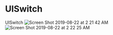 # UISwitch
UISwitch
![Screen Shot 2019-08-22 at 2 21 42 AM](https://user-images.githubusercontent.com/53354158/63477148-20692680-c484-11e9-938a-8ab8faa51f46.png)
![Screen Shot 2019-08-22 at 2 22 25 AM](https://user-images.githubusercontent.com/53354158/63477149-20692680-c484-11e9-9b02-957214768ccd.png)
